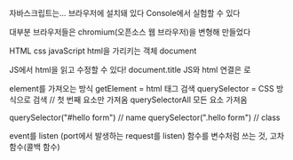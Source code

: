 자바스크립트는...
브라우저에 설치돼 있다
Console에서 실험할 수 있다

대부분 브라우저들은 chromium(오픈소스 웹 브라우저)을 변형해 만들었다

HTML css javaScript
html을 가리키는 객체 document

JS에서 html을 읽고 수정할 수 있다! document.title
JS와 html 연결은 <script src="app.js"></script>로

element를 가져오는 방식
getElement = html 태그 검색
querySelector = CSS 방식으로 검색 // 첫 번째 요소만 가져옴
querySelectorAll 모든 요소 가져옴

querySelector("#hello form") // name
querySelector(".hello form") // class

event를 listen
(port에서 발생하는 request를 listen)
함수를 변수처럼 쓰는 것, 고차함수(콜백 함수)